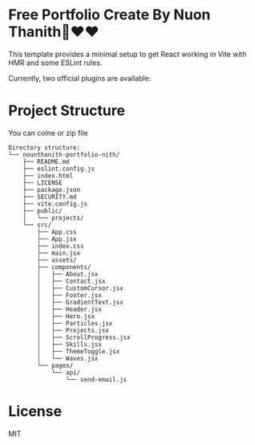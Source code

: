 # Free Portfolio Create By Nuon Thanith🦭❤️❤

This template provides a minimal setup to get React working in Vite with HMR and some ESLint rules.

Currently, two official plugins are available:

# Project Structure

You can colne or zip file

```
Directory structure:
└── nounthanith-portfolio-nith/
    ├── README.md
    ├── eslint.config.js
    ├── index.html
    ├── LICENSE
    ├── package.json
    ├── SECURITY.md
    ├── vite.config.js
    ├── public/
    │   └── projects/
    └── src/
        ├── App.css
        ├── App.jsx
        ├── index.css
        ├── main.jsx
        ├── assets/
        ├── components/
        │   ├── About.jsx
        │   ├── Contact.jsx
        │   ├── CustomCursor.jsx
        │   ├── Footer.jsx
        │   ├── GradientText.jsx
        │   ├── Header.jsx
        │   ├── Hero.jsx
        │   ├── Particles.jsx
        │   ├── Projects.jsx
        │   ├── ScrollProgress.jsx
        │   ├── Skills.jsx
        │   ├── ThemeToggle.jsx
        │   └── Waves.jsx
        └── pages/
            └── api/
                └── send-email.js

```

# License

MIT
